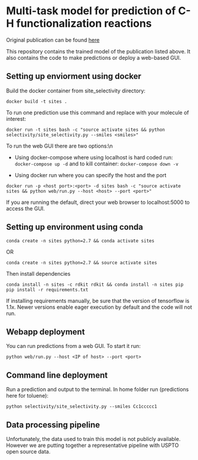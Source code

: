 # Multi-task model for prediction of C-H functionalization reactions
Original publication can be found [here](https://pubs.rsc.org/en/content/articlelanding/2020/RE/D0RE00071J#!divAbstract)

This repository contains the trained model of the publication listed above. It also contains the code to make predictions or deploy a web-based GUI.

## Setting up enviorment using docker
Build the docker container from site_selectivity directory:

```docker build -t sites .```

To run one prediction use this command and replace <smiles> with your molecule of interest:

```docker run -t sites bash -c "source activate sites && python selectivity/site_selectivity.py --smiles <smiles>"```

To run the web GUI there are two options:\n
* Using docker-compose where using localhost is hard coded run:
```docker-compose up -d``` and to kill container: ```docker-compose down -v```

* Using docker run where you can specify the host and the port

```docker run -p <host port>:<port> -d sites bash -c "source activate sites && python web/run.py --host <host> --port <port>"```

If you are running the default, direct your web browser to localhost:5000 to access the GUI.

## Setting up environment using conda
```conda create -n sites python=2.7 && conda activate sites```

OR

```conda create -n sites python=2.7 && source activate sites```

Then install dependencies

```conda install -n sites -c rdkit rdkit && conda install -n sites pip```
```pip install -r requirements.txt```

If installing requirements manually, be sure that the version of tensorflow is 1.1x. Newer versions enable eager execution by default and the code will not run.

## Webapp deployment
You can run predictions from a web GUI. To start it run:

```python web/run.py --host <IP of host> --port <port>```

## Command line deployment
Run a prediction and output to the terminal. In home folder run (predictions here for toluene):

```python selectivity/site_selectivity.py --smiles Cc1ccccc1```

## Data processing pipeline
Unfortunately, the data used to train this model is not publicly available. However we are putting together a representative pipeline with USPTO open source data.